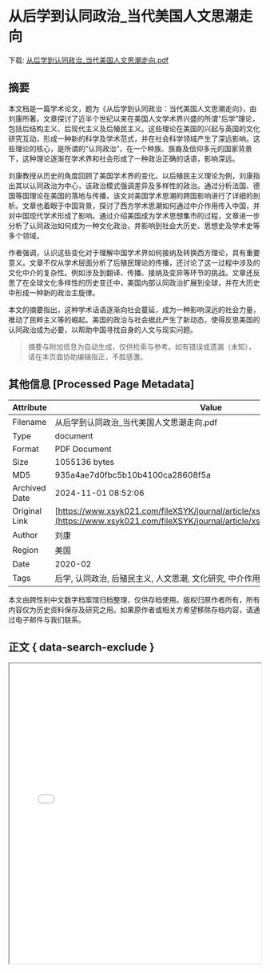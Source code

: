 # 从后学到认同政治_当代美国人文思潮走向

<!-- tcd_download_link -->
下载: <a href="../从后学到认同政治_当代美国人文思潮走向.pdf" download>从后学到认同政治_当代美国人文思潮走向.pdf</a>
<!-- tcd_download_link_end -->

## 摘要

<!-- tcd_abstract -->
本文档是一篇学术论文，题为《从后学到认同政治：当代美国人文思潮走向》，由刘康所著。文章探讨了近半个世纪以来在美国人文学术界兴盛的所谓“后学”理论，包括后结构主义、后现代主义及后殖民主义。这些理论在美国的兴起与英国的文化研究互动，形成一种新的科学及学术范式，并在社会科学领域产生了深远影响。这些理论的核心，是所谓的“认同政治”，在一个种族、族裔及信仰多元的国家背景下，这种理论逐渐在学术界和社会形成了一种政治正确的话语，影响深远。

刘康教授从历史的角度回顾了美国学术界的变化。以后殖民主义理论为例，刘康指出其以认同政治为中心，该政治模式强调差异及多样性的政治。通过分析法国、德国等国理论在美国的落地与传播，该文对美国学术思潮的跨国影响进行了详细的剖析。文章也着眼于中国背景，探讨了西方学术思潮如何通过中介作用传入中国，并对中国现代学术形成了影响。通过介绍美国成为学术思想集市的过程，文章进一步分析了认同政治如何成为一种文化政治，并影响到社会大历史、思想史及学术史等多个领域。

作者强调，认识这些变化对于理解中国学术界如何接纳及转换西方理论，具有重要意义。文章不仅从学术层面分析了后殖民理论的传播，还讨论了这一过程中涉及的文化中介的复杂性。例如涉及到翻译、传播、接纳及变异等环节的挑战。文章还反思了在全球文化多样性的历史变迁中，美国内部认同政治扩展到全球，并在大历史中形成一种新的政治主旋律。

本文的摘要指出，这种学术话语逐渐向社会蔓延，成为一种影响深远的社会力量，推动了民粹主义等的崛起。美国的政治与社会据此产生了新动态，使得反思美国的认同政治成为必要，以帮助中国寻找自身的人文与现实问题。

<!-- tcd_abstract_end -->

> 摘要与附加信息为自动生成，仅供检索与参考。如有错误或遗漏（未知），请在本页面协助编辑指正，不胜感激。

## 其他信息 [Processed Page Metadata]

| Attribute       | Value                                  |
|-----------------|----------------------------------------|
| Filename        | 从后学到认同政治_当代美国人文思潮走向.pdf                             |
| Type            | document                                 |
| Format          | PDF Document                               |
| Size            | 1055136 bytes                           |
| MD5             | 935a4ae7d0fbc5b10b4100ca28608f5a                                  |
| Archived Date   | 2024-11-01 08:52:06                             |
| Original Link   | [https://www.xsyk021.com/fileXSYK/journal/article/xsyk/2020/2/PDF/liukang.pdf](https://www.xsyk021.com/fileXSYK/journal/article/xsyk/2020/2/PDF/liukang.pdf)                         |
| Author          | 刘康                               |
| Region          | 美国                               |
| Date            | 2020-02                                 |
| Tags            | 后学, 认同政治, 后殖民主义, 人文思潮, 文化研究, 中介作用, 西方理论, 政治正确                                 |

本文由跨性别中文数字档案馆归档整理，仅供存档使用。版权归原作者所有，所有内容仅为历史资料保存及研究之用。如果原作者或相关方希望移除存档内容，请通过电子邮件与我们联系。

## 正文 { data-search-exclude }

<!-- tcd_main_text -->
<iframe src="../从后学到认同政治_当代美国人文思潮走向.pdf" width="100%" height="600px">
    <p>无法显示PDF，请下载查看。</p>
</iframe>
<!-- tcd_main_text_end -->

